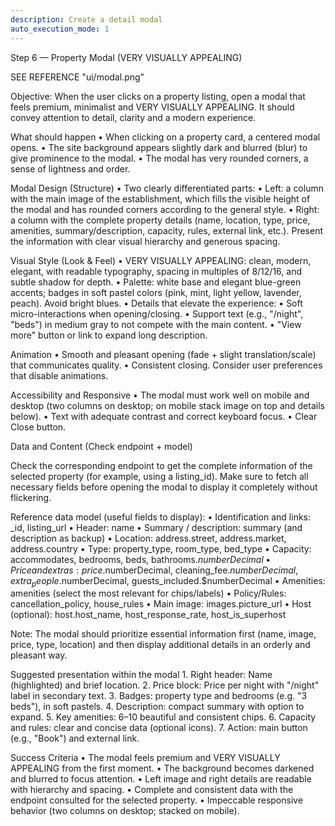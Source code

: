 ```yaml
---
description: Create a detail modal
auto_execution_mode: 1
---
```


Step 6 — Property Modal (VERY VISUALLY APPEALING)

SEE REFERENCE "ui/modal.png"

Objective:
When the user clicks on a property listing, open a modal that feels premium, minimalist and VERY VISUALLY APPEALING. It should convey attention to detail, clarity and a modern experience.

What should happen
	•	When clicking on a property card, a centered modal opens.
	•	The site background appears slightly dark and blurred (blur) to give prominence to the modal.
	•	The modal has very rounded corners, a sense of lightness and order.


Modal Design (Structure)
	•	Two clearly differentiated parts:
	•	Left: a column with the main image of the establishment, which fills the visible height of the modal and has rounded corners according to the general style.
	•	Right: a column with the complete property details (name, location, type, price, amenities, summary/description, capacity, rules, external link, etc.). Present the information with clear visual hierarchy and generous spacing.


Visual Style (Look & Feel)
	•	VERY VISUALLY APPEALING: clean, modern, elegant, with readable typography, spacing in multiples of 8/12/16, and subtle shadow for depth.
	•	Palette: white base and elegant blue-green accents; badges in soft pastel colors (pink, mint, light yellow, lavender, peach). Avoid bright blues.
	•	Details that elevate the experience:
	•	Soft micro-interactions when opening/closing.
	•	Support text (e.g., "/night", "beds") in medium gray to not compete with the main content.
	•	"View more" button or link to expand long description.


Animation
	•	Smooth and pleasant opening (fade + slight translation/scale) that communicates quality.
	•	Consistent closing. Consider user preferences that disable animations.


Accessibility and Responsive
	•	The modal must work well on mobile and desktop (two columns on desktop; on mobile stack image on top and details below).
	•	Text with adequate contrast and correct keyboard focus.
	•	Clear Close button.


Data and Content (Check endpoint + model)

Check the corresponding endpoint to get the complete information of the selected property (for example, using a listing_id). Make sure to fetch all necessary fields before opening the modal to display it completely without flickering.


Reference data model (useful fields to display):
	•	Identification and links: _id, listing_url
	•	Header: name
	•	Summary / description: summary (and description as backup)
	•	Location: address.street, address.market, address.country
	•	Type: property_type, room_type, bed_type
	•	Capacity: accommodates, bedrooms, beds, bathrooms.$numberDecimal
	•	Price and extras: price.$numberDecimal, cleaning_fee.$numberDecimal, extra_people.$numberDecimal, guests_included.$numberDecimal
	•	Amenities: amenities (select the most relevant for chips/labels)
	•	Policy/Rules: cancellation_policy, house_rules
	•	Main image: images.picture_url
	•	Host (optional): host.host_name, host_response_rate, host_is_superhost


Note: The modal should prioritize essential information first (name, image, price, type, location) and then display additional details in an orderly and pleasant way.


Suggested presentation within the modal
	1.	Right header: Name (highlighted) and brief location.
	2.	Price block: Price per night with "/night" label in secondary text.
	3.	Badges: property type and bedrooms (e.g. "3 beds"), in soft pastels.
	4.	Description: compact summary with option to expand.
	5.	Key amenities: 6–10 beautiful and consistent chips.
	6.	Capacity and rules: clear and concise data (optional icons).
	7.	Action: main button (e.g., "Book") and external link.


Success Criteria
	•	The modal feels premium and VERY VISUALLY APPEALING from the first moment.
	•	The background becomes darkened and blurred to focus attention.
	•	Left image and right details are readable with hierarchy and spacing.
	•	Complete and consistent data with the endpoint consulted for the selected property.
	•	Impeccable responsive behavior (two columns on desktop; stacked on mobile).
